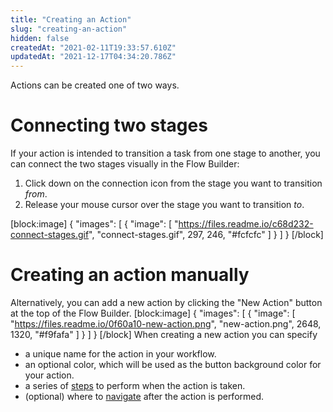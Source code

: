 ```yaml
---
title: "Creating an Action"
slug: "creating-an-action"
hidden: false
createdAt: "2021-02-11T19:33:57.610Z"
updatedAt: "2021-12-17T04:34:20.786Z"
---
```

Actions can be created one of two ways.

# Connecting two stages
If your action is intended to transition a task from one stage to another, you can connect the two stages visually in the Flow Builder:
1. Click down on the connection icon from the stage you want to transition *from*.
2. Release your mouse cursor over the stage you want to transition *to*.

[block:image]
{
  "images": [
    {
      "image": [
        "https://files.readme.io/c68d232-connect-stages.gif",
        "connect-stages.gif",
        297,
        246,
        "#fcfcfc"
      ]
    }
  ]
}
[/block]
# Creating an action manually
Alternatively, you can add a new action by clicking the "New Action" button at the top of the Flow Builder.
[block:image]
{
  "images": [
    {
      "image": [
        "https://files.readme.io/0f60a10-new-action.png",
        "new-action.png",
        2648,
        1320,
        "#f9fafa"
      ]
    }
  ]
}
[/block]
When creating a new action you can specify
* a unique name for the action in your workflow.
* an optional color, which will be used as the button background color for your action.
* a series of [steps](doc:action-steps) to perform when the action is taken.
* (optional) where to [navigate](doc:action-navigation) after the action is performed.